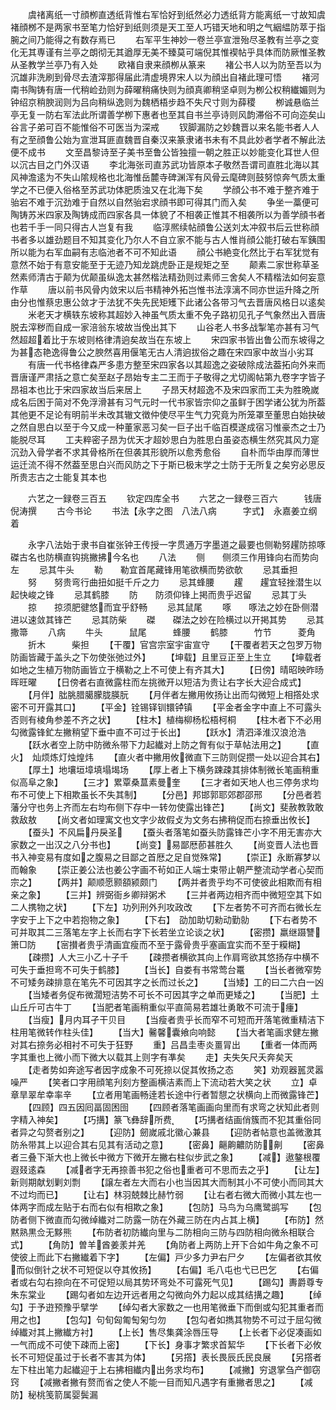 <!-- { "loadSidebar": true } -->
　　虞禇离纸一寸顔栁直透纸背惟右军恰好到纸然必力透纸背方能离纸一寸故知虞褚顔桞不是两家书至笔力恰好到纸则须是天工至人巧错天地和明之气絪緼防萃于指腕之间乃能得之有数存焉已
　　右军平生神妙一卷兰亭宣泄殆尽圣教有兰亭之变化无其専谨有兰亭之朗彻无其遒厚无美不臻莫可端倪其惟褉帖乎具体而防厥惟圣教从圣教学兰亭乃有入处
　　欧褚自隶来顔栁从篆来
　　褚公书人以为防至吾以为沉雄非洗刷到骨尽去渣滓那得届此清虚境界宋人以为顔出自褚此理可悟
　　褚河南书陶铸有唐一代稍崄劲则为薛曜稍痛快则为顔真卿稍坚卓则为栁公权稍纎媚则为钟绍京稍腴润则为吕向稍纵逸则为魏栖梧步趋不失尺寸则为薛稷
　　栁诚悬临兰亭无复一防右军法此所谓善学栁下惠者也至其自书兰亭诗则风韵滞俗不可向迩矣山谷言子弟可百不能惟俗不可医当为深戒
　　钗脚漏防之妙魏晋以来名能书者人人有之至顔鲁公始为宣泄耳匪直魏晋自秦汉来篆隶诸书未有不具此妙者学者不解此法便不成书
　　文至昌黎诗至子美书至鲁公皆独擅一朝之胜正以妙能变化耳世人但以沉古目之门外汉语
　　李北海张司直苏武功皆原本子敬然吾谓司直胜北海以其风神澹逺为不失山隂规格也北海惟岳麓寺碑渊浑有风骨云麾碑则鼓努惊奔气质太重学之不已便入俗格至苏武功体肥质浊又在北海下矣
　　学顔公书不难于整齐难于骀宕不难于沉劲难于自然以自然骀宕求顔书即可得其门而入矣
　　争坐一藁便可陶铸苏米四家及陶铸成而四家各具一体貌了不相袭正惟其不相袭所以为善学顔书者也若千手一同只得古人岂复有我
　　临淳熈续帖顔鲁公送刘太冲叙书后云世称顔书者多以雄劲题目不知其变化乃尔人不自立家不能与古人惟肖顔公能打破右军銕围所以能为右军血嗣有志临池者不可不知此语
　　顔公书絶变化然比于右军犹觉有意然不始于有意安能至于无迹乃知龙跳虎卧正是规矩之至
　　颠素二家世称草圣然素师清古于颠为优颠虽纵逸太甚然楷法精劲则过素师三舍矣人不精楷法如何妄意作草
　　唐以前书风骨内敛宋以后书精神外拓岂惟书法淳漓不同亦世运升降之所由分也惟蔡忠惠公敛才于法犹不失先民矩矱下此诸公各带习气去晋唐风格日以逺矣
　　米老天才横轶东坡称其超妙入神虽气质太重不免子路初见孔子气象然出入晋唐脱去滓秽而自成一家涪翁东坡故当俛出其下
　　山谷老人书多战掣笔亦甚有习气然超超着比于东坡则格律清逈矣故当在东坡上
　　宋四家书皆出鲁公而东坡得之为甚态艳逸得鲁公之腴然喜用偃笔无古人清逈拔俗之趣在宋四家中故当小劣耳
　　有唐一代书格律森严多患方整至宋四家各以其超逸之姿破除成法葢拓向外来而晋唐谨严肃括之意亡矣至赵子昂始专主二王而于子敬得之尤切阁帖第九卷字字皆子昂祖本也比于宋四家故当后来居上
　　子昂天材超逸不及宋四家而工夫为胜晩嵗成名后困于简对不免浮滑甚有习气元时一代书家皆宗仰之虽鲜于困学诸公犹为所葢其他更不足论有明前半未改其辙文徴仲使尽平生气力究竟为所笼罩至董思白始抉破之然自思白以至于今又成一种董家恶习矣一巨子出千临百模遂成宿习惟豪杰之士乃能脱尽耳
　　工夫粹密子昂为优天才超妙思白为胜思白虽姿态横生然究其风力寔沉劲入骨学者不求其骨格所在但袭其形貌所以愈秀愈俗
　　自朴而华由厚而薄世运迁流不得不然葢至思白兴而风防之下于斯已极末学之士防于无所复之矣穷必思反所贵志古之士能复其本也

　　六艺之一録卷三百五
　　钦定四库全书
　　六艺之一録卷三百六　　　钱唐倪涛撰
　　古今书论
　　书法【永字之图　八法八病　　　字式】　永嘉姜立纲着

　　永字八法始于隶书自崔张钟王传授一字贯通万字墨道之最要也侧勒努趯防掠啄磔古名也防横直钩挑撇拂今名也
　　八法
　　侧　　侧须三作用锋向右而势向左
　　忌其牛头
　　勒　　勒宜首尾藏锋用笔欲横而势欲欹
　　忌其垂担
　　努　　努贵弯行曲扭如挺千斤之力
　　忌其蜂腰
　　趯　　趯宜轻挫潜生以起快峻之锋
　　忌其鹤膝
　　防　　防须仰锋上掲而贵乎迟留
　　忌其丁头
　　掠　　掠须肥徤悠而宜乎舒畅
　　忌其鼠尾
　　啄　　啄法之妙在卧侧潜进以速敛其锋芒
　　忌其防柴
　　磔　　磔法之妙在险横过以开掲其势
　　忌其撒箒
　　八病
　　牛头　　　鼠尾　　　蜂腰
　　鹤膝　　　竹节　　　菱角
　　折木　　　柴担
　　【干覆】官宫宗室宇宙宣守
　　【干覆者若天之包罗万物防画皆藏于盖头之下勿使张弛过外】
　　【坤载】且里豆正至上生立
　　【坤载者如地之生植万物防画皆立于横勒之上不可使上有齐其大】
　　【日傍】晴昭映昨旸晖旺曜
　　【日傍者右直微露柱而左挑微开以短洁为贵让右字长大迎合成式】
　　【月伴】朏朓腊臈朦胧朠朊
　　【月伴者左撇用攸扬让出而勾微短上相撘处求密不可开露其口】
　　【平金】铨锡铎钏镮钟镇
　　【平金者金字中直上不可露头否则有棱角参差不齐之状】
　　【柱木】植梅柳杨松梧柯桐
　　【柱木者下不必用勾微露锋釯左撇稍望下垂中直不可过于长出】
　　【跃水】清泗泽淮汉浪沧浩
　　【跃水者空上防中防微糸带下力起纎对上防之胷有似于草帖法用之】
　　【直火】　灿烦炼灯烛煌炜
　　【直火者中撇用攸微直下三防则促攒一处以迎合其右】
　　【厚土】地壤垣墇填塌堨场
　　【厚上者上下横务踈疎其排体制微长笔画稍重似高阜之象】
　　【三才】累覃桑蒀素曼奎
　　【三才者如天地人也三停务求均布不可使上下相欺虽长不失其制】
　　【分邑】邦邯郭耶郊郡邵邢
　　【分邑者若藩分守也务上齐而左右均布侧下存中一转勿使露出锋芒】
　　【尚文】斐赦教敦敢救敌敖
　　【尚文者如理寓文也文字少故假攴为文务右拂稍促而右捺垂出攸长】
　　【蚕头】不风扁丹戾圣
　　【蚕头者落笔如蚕头防露锋芒小字不用无害亦大家数之一出汉之八分书也】
　　【尚变】易鄙厯莭甚胜久
　　【尚变晋人法也晋书入神变易有度如之腹易之目鄙之首厯之足自觉殊常】
　　【崇正】永断寡梦以而翰象
　　【崇正姜公法也姜公字画不茍如正人端士束带止朝严整流动学者心契而宗之】
　　【两并】颠顺愿颢頟颍颇门
　　【两并者贵乎均不可使彼此相欺而有相亲之象】
　　【三并】辨弼衙乡卿辩粥术
　　【三并者两边相齐而中微短空其下如二人携物之状】
　　【下左】功列刑外刋攻政改
　　【下左者势不可齐而右微长左字安于上下之中若抱物之象】
　　【下右】　劭加助切勑动勤勍
　　【下右者势不可并取其二三落笔左字上长而右字下长若坐立论谈之状】
　　【密攒】羸继蹑讐箫□防
　　【宻攅者贵乎清画宜瘦而不至于露骨贵乎塞画宜实而不至于糢糊】
　　【疎攒】人大三小乙十子千
　　【疎攒者横欲其向上作肩弯欲其悠扬存中横不可失于垂担弯不可失于鹤膝】
　　【当长】自娄有书常莺台鼍
　　【当长者微窄势不可矮务疎排意在笔先不可因其字之长而过长之】
　　【当矮】工的曰二六白一凶
　　【当矮者务促布微濶短洁势不可长不可因其字之单而更矮之】
　　【当肥】土山丘斤可古牛丁
　　【当肥者笔画稍重似平直简易若雄壮勇敢不可流于瘇】
　　【当瘦】月内耳孑干贝目
　　【当瘦者贵乎长而窄不可短而开落笔微重精洁下柱用笔微转作柱头佳】
　　【当大】毊馨囊飨向响懿
　　【当大者笔画求健左撇对其右捺务必相衬不可失于狂野
　　重】吕昌圭枣炎畺冐出
　　【重者一体而两字其重也上微小而下微大以载其上则字有凖矣
　　走】夫失矢尺夭奔矣天
　　【走者势如奔途写者因字成象不可死捺以促其攸扬之态
　　笑】劝观器嚚灵嚣噪严
　　【笑者口字用顔笔刋刻方整画横洁素而上下流动若大笑之状
　　立】卓章旱翠牟幸率辛
　　【立者用笔画畅逹若长途中行者暂憇之状横向上而微露锋芒】
　　【四顾】四五因囘畐固困囹
　　【四顾者落笔画画向里而有求弯之状知此者则字精入神矣】
　　【巧搆】篆飞彝辞所费
　　【巧搆者结画俏簇而不犯其重俗同者异之勾赘者别之】
　　【迎防】劒嵗戚北徽心兼县
　　【迎防者帖意也盖微激其防糸带其上以迎合其右见其有活动之意】
　　【密鼻】齆齁齈防防劓
　　【密鼻者三叠下渐大也上微长中微方下微开左撇右柱似步武之象】
　　【减】遨鏊根覆遐叕逺森
　　【减者字无再捺善书犯之俗也重者可不思而去之乎】
　　【让左】新则期献划剿刘剽
　　【譲左者左大而右小也当因其大而制其小不可使小而同其大不过均而已】
　　【让右】林羽兢棘比赫竹弱
　　【让右者右微大而微小其左也一体两字而成左贴于右而右似有相欺之象】
　　【包防】马鸟为乌鹰鹭鹚写
　　【包防者侧下微直而勾微绰纎对二防露一防在外藏三防在内占其上横】
　　【布防】然黙熟黒佥无黟熊
　　【布防者初防纎向里与二防相向三防与四防相向微糸相联合式】
　　【角防】曽羊酋姜羕并羌
　　【角防者上两防上开下合如牛角之象不可使彼上而此下右撇纎着下字】
　　【左偏】戸少多力尹右尸夕
　　【左偏者欲其攸而似倒针之状不可短促以夺其攸扬】
　　【右偏】毛八屯也弋已巴乞
　　【右偏者或右勾右捺向在不可促短以局其势环弯处不可露死气见】
　　【踢勾】夀爵尊专朱东棠业
　　【踢勾者如左边开远者用之勾微向外力起以成其结搆之趣】
　　【绰勾】于予逰预豫乎擘学
　　【绰勾者大家数之一也用笔微垂下而倒或勾犯其重者而用之也】
　　【包勾】句旬匈匍匋匊匀勿
　　【包勾者如擕其物势不可过于屈勾微绰纎对其上撇纎方衬】
　　【上长】售尽集龚涂唇压导
　　【上长者下必促凑画如一气而成不可使下疎而上密】
　　【下长】身事才繁求首絜华
　　【下长者下必攸长不可短促虽过于长者不害其为体】
　　【另撘】表长畏辰氏民良展
　　【另撘者左下柱出笔力起纎迎于上右拂相纎内出务求均布】
　　【减撇】穷退掌刍产御窃窍
　　【减撇者撇有赘而省之使人不能一目而知凡遇字有重撇者思之】
　　【减防】秘桃笺箭属婴鬓漏
